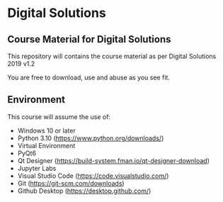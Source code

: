 # Digital Solutions
## Course Material for Digital Solutions

This repository will contains the course material as per Digital Solutions 2019 v1.2

You are free to download, use and abuse as you see fit.

## Environment
This course will assume the use of:
- Windows 10 or later
- Python 3.10 (https://www.python.org/downloads/)
- Virtual Environment
- PyQt6
- Qt Designer (https://build-system.fman.io/qt-designer-download)
- Jupyter Labs
- Visual Studio Code (https://code.visualstudio.com/)
- Git (https://git-scm.com/downloads)
- Github Desktop (https://desktop.github.com/)
